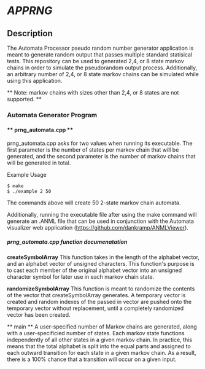 # *APPRNG*

## **Description**
The Automata Processor pseudo random number generator application is meant to generate random output that passes multiple standard statisical tests. This repository can be used to generated 2,4, or 8 state markov chains in order to simulate the pseudorandom output process. Additionally, an arbitrary number of 2,4, or 8 state markov chains can be simulated while using this application.
 
** Note: markov chains with sizes other than 2,4, or 8 states are not supported. **

### **Automata Generator Program**

#### ** prng_automata.cpp **
prng_automata.cpp asks for two values when running its executable. The first parameter is the number of states per markov chain that will be generated, and the second parameter is the number of markov chains that will be generated in total.

Example Usage
```
$ make
$ ./example 2 50
```
The commands above will create 50 2-state markov chain automata.

Additionally, running the executable file after using the make command will generate an .ANML file that can be used in conjunction with the Automata visualizer web application (https://github.com/dankramp/ANMLViewer).

##### **prng_automata.cpp function documenatation**

**createSymbolArray**
This function takes in the length of the alphabet vector, and an alphabet vector of unsigned characters. This function's purpose is to cast each member of the original alphabet vector into an unsigned character symbol for later use in each markov chain state. 

**randomizeSymbolArray**
This function is meant to randomize the contents of the vector that createSymbolArray generates. A temporary vector is created and random indexes of the passed in vector are pushed onto the temporary vector without replacement, until a completely randomized vector has been created.

** main **
A user-specified number of Markov chains are generated, along with a user-specificied number of states. Each markov state functions independently of all other states in a given markov chain. In practice, this means that the total alphabet is split into the equal parts and assigned to each outward transition for each state in a given markov chain. As a result, there is a 100% chance that a transition will occur on a given input. 